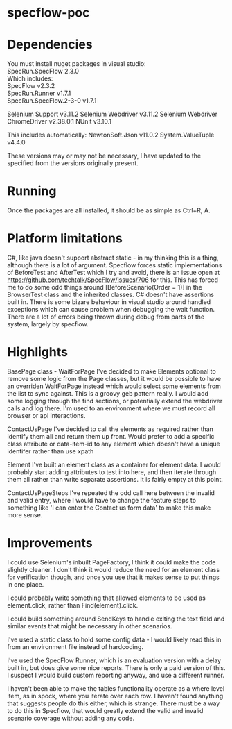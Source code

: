 # specflow-poc
# Dependencies
You must install nuget packages in visual studio:</br>
SpecRun.SpecFlow 2.3.0</br>
	Which includes:</br>
	SpecFlow v2.3.2</br>
	SpecRun.Runner v1.7.1</br>
	SpecRun.SpecFlow.2-3-0 v1.7.1</br>
	
Selenium Support v3.11.2
Selenium Webdriver v3.11.2
Selenium Webdriver ChromeDriver v2.38.0.1
NUnit v3.10.1

This includes automatically:
NewtonSoft.Json v11.0.2
System.ValueTuple v4.4.0

These versions may or may not be necessary, I have updated to the specified from the versions originally present.


# Running
Once the packages are all installed, it should be as simple as Ctrl+R, A.	

# Platform limitations
C#, like java doesn't support abstract static - in my thinking this is a thing, although there is a lot of argument.
Specflow forces static implementations of BeforeTest and AfterTest which I try and avoid, there is an issue open at https://github.com/techtalk/SpecFlow/issues/706 for this. This has forced me to do some odd things around [BeforeScenario(Order = 1)] in the BrowserTest class and the inherited classes.
C# doesn't have assertions built in.
There is some bizare behaviour in visual studio around handled exceptions which can cause problem when debugging the wait function.
There are a lot of errors being thrown during debug from parts of the system, largely by specflow.


# Highlights

BasePage class - WaitForPage
I've decided to make Elements optional to remove some logic from the Page classes, but it would be possible to have an overriden WaitForPage instead which would select some elements from the list to sync against. This is a groovy geb pattern really.
I would add some logging through the find sections, or potentially extend the webdriver calls and log there. I'm used to an environment where we must record all browser or api interactions.

ContactUsPage 
I've decided to call the elements as required rather than identify them all and return them up front.
Would prefer to add a specific class attribute or data-item-id to any element which doesn't have a unique identifer rather than use xpath

Element
I've built an element class as a container for element data. I would probably start adding attributes to test into here, and then iterate through them all rather than write separate assertions. It is fairly empty at this point.

ContactUsPageSteps
I've repeated the odd call here between the invalid and valid entry, where I would have to change the feature steps to something like 'I can enter the Contact us form data' to make this make more sense.



# Improvements

I could use Selenium's inbuilt PageFactory, I think it could make the code slightly cleaner. I don't think it would reduce the need for an element class for verification though, and once you use that it makes sense to put things in one place.

I could probably write something that allowed elements to be used as element.click, rather than Find(element).click.

I could build something around SendKeys to handle exiting the text field and similar events that might be necessary in other scenarios.

I've used a static class to hold some config data - I would likely read this in from an environment file instead of hardcoding.

I've used the SpecFlow Runner, which is an evaluation version with a delay built in, but does give some nice reports. There is only a paid version of this. I suspect I would build custom reporting anyway, and use a different runner.

I haven't been able to make the tables functionality operate as a where level item, as in spock, where you iterate over each row. I haven't found anything that suggests people do this either, which is strange. There must be a way to do this in Specflow, that would greatly extend the valid and invalid scenario coverage without adding any code.
